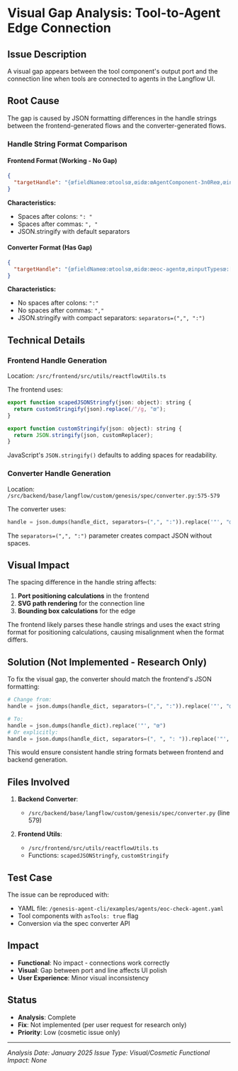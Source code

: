 # Visual Gap Analysis: Tool-to-Agent Edge Connection

## Issue Description
A visual gap appears between the tool component's output port and the connection line when tools are connected to agents in the Langflow UI.

## Root Cause
The gap is caused by JSON formatting differences in the handle strings between the frontend-generated flows and the converter-generated flows.

### Handle String Format Comparison

#### Frontend Format (Working - No Gap)
```json
{
  "targetHandle": "{œfieldNameœ:œtoolsœ,œidœ:œAgentComponent-3n0Reœ,œinputTypesœ:[œToolœ],œtypeœ:œotherœ}"
}
```
**Characteristics:**
- Spaces after colons: `": "`
- Spaces after commas: `", "`
- JSON.stringify with default separators

#### Converter Format (Has Gap)
```json
{
  "targetHandle": "{œfieldNameœ:œtoolsœ,œidœ:œeoc-agentœ,œinputTypesœ:[œToolœ],œtypeœ:œotherœ}"
}
```
**Characteristics:**
- No spaces after colons: `":"`
- No spaces after commas: `","`
- JSON.stringify with compact separators: `separators=(",", ":")`

## Technical Details

### Frontend Handle Generation
Location: `/src/frontend/src/utils/reactflowUtils.ts`

The frontend uses:
```javascript
export function scapedJSONStringfy(json: object): string {
  return customStringify(json).replace(/"/g, "œ");
}

export function customStringify(json: object): string {
  return JSON.stringify(json, customReplacer);
}
```

JavaScript's `JSON.stringify()` defaults to adding spaces for readability.

### Converter Handle Generation
Location: `/src/backend/base/langflow/custom/genesis/spec/converter.py:575-579`

The converter uses:
```python
handle = json.dumps(handle_dict, separators=(",", ":")).replace('"', "œ")
```

The `separators=(",", ":")` parameter creates compact JSON without spaces.

## Visual Impact

The spacing difference in the handle string affects:
1. **Port positioning calculations** in the frontend
2. **SVG path rendering** for the connection line
3. **Bounding box calculations** for the edge

The frontend likely parses these handle strings and uses the exact string format for positioning calculations, causing misalignment when the format differs.

## Solution (Not Implemented - Research Only)

To fix the visual gap, the converter should match the frontend's JSON formatting:

```python
# Change from:
handle = json.dumps(handle_dict, separators=(",", ":")).replace('"', "œ")

# To:
handle = json.dumps(handle_dict).replace('"', "œ")
# Or explicitly:
handle = json.dumps(handle_dict, separators=(", ", ": ")).replace('"', "œ")
```

This would ensure consistent handle string formats between frontend and backend generation.

## Files Involved

1. **Backend Converter**:
   - `/src/backend/base/langflow/custom/genesis/spec/converter.py` (line 579)

2. **Frontend Utils**:
   - `/src/frontend/src/utils/reactflowUtils.ts`
   - Functions: `scapedJSONStringfy`, `customStringify`

## Test Case
The issue can be reproduced with:
- YAML file: `/genesis-agent-cli/examples/agents/eoc-check-agent.yaml`
- Tool components with `asTools: true` flag
- Conversion via the spec converter API

## Impact
- **Functional**: No impact - connections work correctly
- **Visual**: Gap between port and line affects UI polish
- **User Experience**: Minor visual inconsistency

## Status
- **Analysis**: Complete
- **Fix**: Not implemented (per user request for research only)
- **Priority**: Low (cosmetic issue only)

---
*Analysis Date: January 2025*
*Issue Type: Visual/Cosmetic*
*Functional Impact: None*